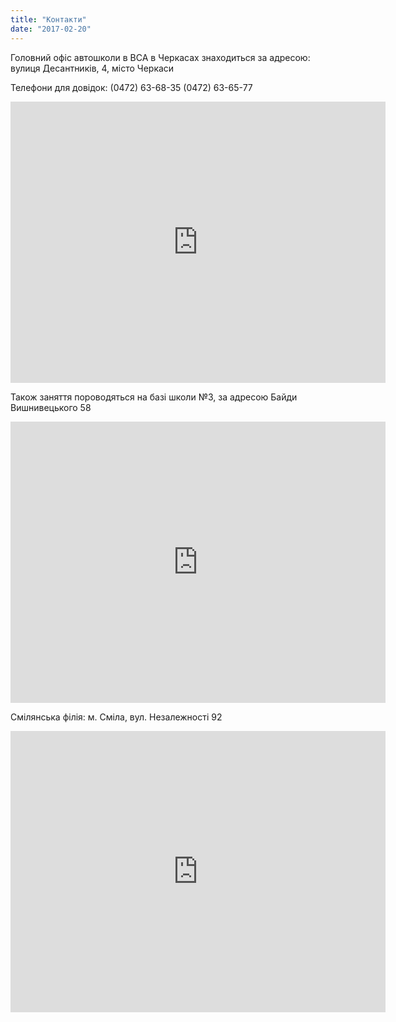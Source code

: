 ```yaml
---
title: "Контакти"
date: "2017-02-20"
---
```


Головний офіс автошколи в ВСА в Черкасах знаходиться за адресою: вулиця Десантників, 4, місто Черкаси

Телефони для довідок:
(0472) 63-68-35
(0472) 63-65-77


<iframe style="border: 0;" src="https://www.google.com/maps/embed?pb=!1m18!1m12!1m3!1d3669.8768286008276!2d32.03390223301476!3d49.42791248442908!2m3!1f0!2f0!3f0!3m2!1i1024!2i768!4f13.1!3m3!1m2!1s0x0%3A0x26dcf90a494f6325!2z0JDQstGC0L7QvNC-0LHQuNC70YzQvdCw0Y8g0YjQutC-0LvQsCAi0KHQvtGO0Lcg0JDQstGC0L7QvNC-0LHQuNC70LjRgdGC0L7QsiI!5e0!3m2!1sru!2sua!4v1487794690066" width="600" height="450" frameborder="0" allowfullscreen="allowfullscreen"></iframe>

Також заняття пороводяться на базі школи №3, за адресою Байди Вишнивецького 58

<iframe style="border: 0;" src="https://www.google.com/maps/embed?pb=!4v1530112410060!6m8!1m7!1sPBFp_thck6azNqXEd2BmKg!2m2!1d49.44220565055362!2d32.05560613631145!3f300.1930317524275!4f-5.684941812737719!5f0.7820865974627469" width="600" height="450" frameborder="0" allowfullscreen="allowfullscreen"></iframe>

Смілянська філія: м. Сміла, вул. Незалежності 92

<iframe src="https://www.google.com/maps/embed?pb=!1m18!1m12!1m3!1d1302.7733609610345!2d31.856469828998048!3d49.22812287281384!2m3!1f0!2f0!3f0!3m2!1i1024!2i768!4f13.1!3m3!1m2!1s0x40d141aa6b6ae75f%3A0xffc02dfcb71c214a!2zVW5uYW1lZCBSb2FkLCDQodC80LXQu9CwLCDQp9C10YDQutCw0YHRgdC60LDRjyDQvtCx0LvQsNGB0YLRjCwgMjA3MDA!5e0!3m2!1sru!2sua!4v1551363282767" width="600" height="450" frameborder="0" style="border:0" allowfullscreen></iframe>
